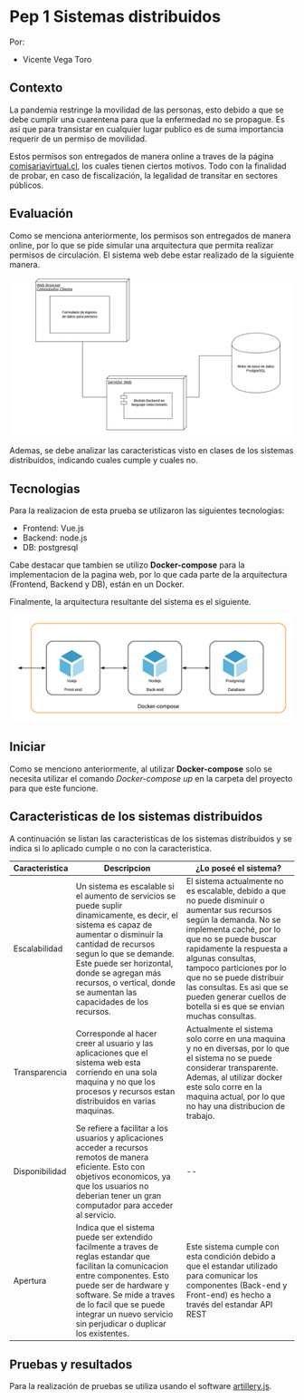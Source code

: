 # Pep 1 Sistemas distribuidos

Por:

- Vicente Vega Toro

## Contexto

La pandemia restringe la movilidad de las personas, esto debido a que se debe cumplir una cuarentena para que la enfermedad no se propague. Es así que para transistar en cualquier lugar publico es de suma importancia requerir de un permiso de movilidad.

Estos permisos son entregados de manera online a traves de la página [comisariavirtual.cl](https://comisariavirtual.cl/), los cuales tienen ciertos motivos. Todo con la finalidad de probar, en caso de fiscalización, la legalidad de transitar en sectores públicos.

## Evaluación

Como se menciona anteriormente, los permisos son entregados de manera online, por lo que se pide simular una arquitectura que permita realizar permisos de circulación. El sistema web debe estar realizado de la siguiente manera.

![Arquitectura](./Images/arquitectura.png)

Ademas, se debe analizar las caracteristicas visto en clases de los sistemas distribuidos, indicando cuales cumple y cuales no.

## Tecnologias

Para la realizacion de esta prueba se utilizaron las siguientes tecnologias:

- Frontend: Vue.js
- Backend: node.js
- DB: postgresql

Cabe destacar que tambien se utilizo **Docker-compose** para la implementacion de la pagina web, por lo que cada parte de la arquitectura (Frontend, Backend y DB), están en un Docker.

Finalmente, la arquitectura resultante del sistema es el siguiente. 

![ArquitecturaProyecto](./Images/proyecto.png)

## Iniciar

Como se menciono anteriormente, al utilizar **Docker-compose** solo se necesita utilizar el comando *Docker-compose up* en la carpeta del proyecto para que este funcione.

## Caracteristicas de los sistemas distribuidos

A continuación se listan las caracteristicas de los sistemas distribuidos y se indica si lo aplicado cumple o no con la caracteristica.

|Caracteristica|Descripcion|¿Lo poseé el sistema?|
|--------------|-----------|---------------------|
|Escalabilidad|Un sistema es escalable si el aumento de servicios se puede suplir dinamicamente, es decir, el sistema es capaz de aumentar o disminuir la cantidad de recursos segun lo que se demande. Este puede ser horizontal, donde se agregan más recursos, o vertical, donde se aumentan las capacidades de los recursos.|El sistema actualmente no es escalable, debido a que no puede disminuir o aumentar sus recursos según la demanda. No se implementa caché, por lo que no se puede buscar rapidamente la respuesta a algunas consultas, tampoco particiones por lo que no se puede distribuir las consultas. Es asi que se pueden generar cuellos de botella si es que se envian muchas consultas.|
|Transparencia|Corresponde al hacer creer al usuario y las aplicaciones que el sistema web esta corriendo en una sola maquina y no que los procesos y recursos estan distribuidos en varias maquinas.|Actualmente el sistema solo corre en una maquina y no en diversas, por lo que el sistema no se puede considerar transparente. Ademas, al utilizar docker este solo corre en la maquina actual, por lo que no hay una distribucion de trabajo.|
|Disponibilidad|Se refiere a facilitar a los usuarios y aplicaciones acceder a recursos remotos de manera eficiente. Esto con objetivos economicos, ya que los usuarios no deberian tener un gran computador para acceder al servicio.| -- |
|Apertura|Indica que el sistema puede ser extendido facilmente a traves de reglas estandar que facilitan la comunicacion entre componentes. Esto puede ser de hardware y software. Se mide a traves de lo facil que se puede integrar un nuevo servicio sin perjudicar o duplicar los existentes.| Este sistema cumple con esta condición debido a que el estandar utilizado para comunicar los componentes (Back-end y Front-end) es hecho a través del estandar API REST |

## Pruebas y resultados

Para la realización de pruebas se utiliza usando el software [artillery.js](https://artillery.io/). 